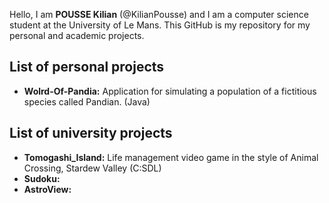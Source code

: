 Hello, I am **POUSSE Kilian** (@KilianPousse) and I am a computer science student at the University of Le Mans.
This GitHub is my repository for my personal and academic projects.

## List of personal projects
- **Wolrd-Of-Pandia:** Application for simulating a population of a fictitious species called Pandian. (Java)

## List of university projects
- **Tomogashi_Island:** Life management video game in the style of Animal Crossing, Stardew Valley (C:SDL)
- **Sudoku:**
- **AstroView:**
